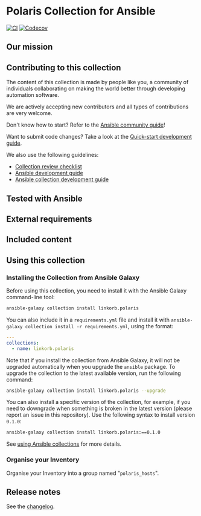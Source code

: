 # Polaris Collection for Ansible
<!-- Add CI and code coverage badges here. Samples included below. -->
[![CI](https://github.com/linkorb/ansible-collection-polaris/workflows/CI/badge.svg?event=push)](https://github.com/linkorb/ansible-collection-polaris/actions) [![Codecov](https://img.shields.io/codecov/c/github/linkorb/ansible-collection-polaris)](https://codecov.io/gh/linkorb/ansible-collection-polaris)

<!-- Describe the collection and why a user would want to use it. What does the collection do? -->

## Our mission

<!-- Put your collection project's mission statement in here. -->

## Contributing to this collection

<!--Describe how the community can contribute to your collection. At a minimum, fill up and include the CONTRIBUTING.md file containing how and where users can create issues to report problems or request features for this collection. List contribution requirements, including preferred workflows and necessary testing, so you can benefit from community PRs. If you are following general Ansible contributor guidelines, you can link to - [Ansible Community Guide](https://docs.ansible.com/ansible/devel/community/index.html). List the current maintainers (contributors with write or higher access to the repository). The following can be included:-->

The content of this collection is made by people like you, a community of individuals collaborating on making the world better through developing automation software.

We are actively accepting new contributors and all types of contributions are very welcome.

Don't know how to start? Refer to the [Ansible community guide](https://docs.ansible.com/ansible/devel/community/index.html)!

Want to submit code changes? Take a look at the [Quick-start development guide](https://docs.ansible.com/ansible/devel/community/create_pr_quick_start.html).

We also use the following guidelines:

* [Collection review checklist](https://docs.ansible.com/ansible/devel/community/collection_contributors/collection_reviewing.html)
* [Ansible development guide](https://docs.ansible.com/ansible/devel/dev_guide/index.html)
* [Ansible collection development guide](https://docs.ansible.com/ansible/devel/dev_guide/developing_collections.html#contributing-to-collections)

## Tested with Ansible

<!-- List the versions of Ansible the collection has been tested with. Must match what is in galaxy.yml. -->

## External requirements

<!-- List any external resources the collection depends on, for example minimum versions of an OS, libraries, or utilities. Do not list other Ansible collections here. -->

## Included content

<!-- Galaxy will eventually list the module docs within the UI, but until that is ready, you may need to either describe your plugins etc here, or point to an external docsite to cover that information. -->

## Using this collection

<!--Include some quick examples that cover the most common use cases for your collection content. It can include the following examples of installation and upgrade: -->

### Installing the Collection from Ansible Galaxy

Before using this collection, you need to install it with the Ansible Galaxy command-line tool:
```bash
ansible-galaxy collection install linkorb.polaris
```

You can also include it in a `requirements.yml` file and install it with `ansible-galaxy collection install -r requirements.yml`, using the format:
```yaml
---
collections:
  - name: linkorb.polaris
```

Note that if you install the collection from Ansible Galaxy, it will not be upgraded automatically when you upgrade the `ansible` package. To upgrade the collection to the latest available version, run the following command:
```bash
ansible-galaxy collection install linkorb.polaris --upgrade
```

You can also install a specific version of the collection, for example, if you need to downgrade when something is broken in the latest version (please report an issue in this repository). Use the following syntax to install version `0.1.0`:

```bash
ansible-galaxy collection install linkorb.polaris:==0.1.0
```

See [using Ansible collections](https://docs.ansible.com/ansible/devel/user_guide/collections_using.html) for more details.

### Organise your Inventory

Organise your Inventory into a group named "`polaris_hosts`".

## Release notes

See the [changelog](https://github.com/linkorb/ansible-collection-polaris/tree/main/CHANGELOG.rst).
